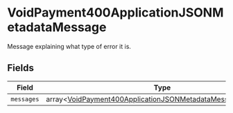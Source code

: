 # VoidPayment400ApplicationJSONMetadataMessage

Message explaining what type of error it is.


## Fields

| Field                                                                                                                                          | Type                                                                                                                                           | Required                                                                                                                                       | Description                                                                                                                                    |
| ---------------------------------------------------------------------------------------------------------------------------------------------- | ---------------------------------------------------------------------------------------------------------------------------------------------- | ---------------------------------------------------------------------------------------------------------------------------------------------- | ---------------------------------------------------------------------------------------------------------------------------------------------- |
| `messages`                                                                                                                                     | array<[VoidPayment400ApplicationJSONMetadataMessageMessages](../../models/operations/VoidPayment400ApplicationJSONMetadataMessageMessages.md)> | :heavy_minus_sign:                                                                                                                             | N/A                                                                                                                                            |